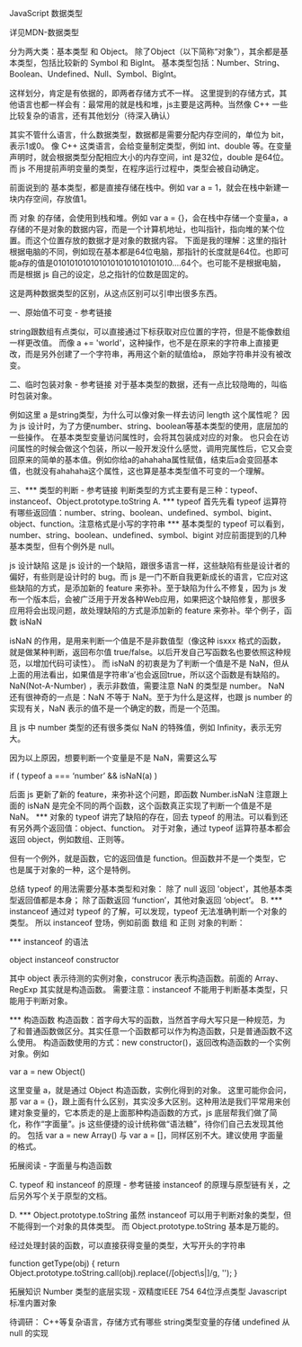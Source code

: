JavaScript 数据类型

详见MDN-数据类型

分为两大类：基本类型 和 Object。
除了Object（以下简称“对象”），其余都是基本类型，包括比较新的 Symbol 和 BigInt。
基本类型包括：Number、String、Boolean、Undefined、Null、Symbol、BigInt。

这样划分，肯定是有依据的，即两者存储方式不一样。
这里提到的存储方式，其他语言也都一样会有：最常用的就是栈和堆，js主要是这两种。当然像 C++ 一些比较复杂的语言，还有其他划分（待深入确认）

其实不管什么语言，什么数据类型，数据都是需要分配内存空间的，单位为 bit，表示1或0。
像 C++ 这类语言，会给变量制定类型，例如 int、double 等。在变量声明时，就会根据类型分配相应大小的内存空间，int 是32位，double 是64位。而 js 不用提前声明变量的类型，在程序运行过程中，类型会被自动确定。

前面说到的 基本类型，都是直接存储在栈中。例如 var a = 1，就会在栈中新建一块内存空间，存放值1。

而 对象 的存储，会使用到栈和堆。例如 var a = {}，会在栈中存储一个变量a，a存储的不是对象的数据内容，而是一个计算机地址，也叫指针，指向堆的某个位置。而这个位置存放的数据才是对象的数据内容。
下面是我的理解：这里的指针根据电脑的不同，例如现在基本都是64位电脑，那指针的长度就是64位。也即可能a存的值是01010101010101010101010101010....64个。也可能不是根据电脑，而是根据 js 自己的设定，总之指针的位数是固定的。

这是两种数据类型的区别，从这点区别可以引申出很多东西。


一、原始值不可变 - 参考链接

string跟数组有点类似，可以直接通过下标获取对应位置的字符，但是不能像数组一样更改值。
而像 a += 'world'，这种操作，也不是在原来的字符串上直接更改，而是另外创建了一个字符串，再用这个新的赋值给a， 原始字符串并没有被改变。

二、临时包装对象 - 参考链接
对于基本类型的数据，还有一点比较隐晦的，叫临时包装对象。

例如这里 a 是string类型，为什么可以像对象一样去访问 length 这个属性呢？
因为 js 设计时，为了方便number、string、boolean等基本类型的使用，底层加的一些操作。
在基本类型变量访问属性时，会将其包装成对应的对象。
也只会在访问属性的时候会做这个包装，所以一般开发没什么感觉，调用完属性后，它又会变回原来的简单的基本值。例如你给a的ahahaha属性赋值，结束后a会变回基本值，也就没有ahahaha这个属性，这也算是基本类型值不可变的一个理解。

三、*** 类型的判断 - 参考链接
判断类型的方式主要有是三种：typeof、instanceof、Object.prototype.toString
A. *** typeof
首先先看 typeof 运算符有哪些返回值：number、string、boolean、undefined、symbol、bigint、object、function。注意格式是小写的字符串
*** 基本类型的 typeof
可以看到，number、string、boolean、undefined、symbol、bigint 对应前面提到的几种基本类型，但有个例外是 null。

js 设计缺陷
这是 js 设计的一个缺陷，跟很多语言一样，这些缺陷有些是设计者的偏好，有些则是设计时的 bug。而 js 是一门不断自我更新成长的语言，它应对这些缺陷的方式，是添加新的 feature 来弥补。至于缺陷为什么不修复，因为 js 发布一个版本后，会被广泛用于开发各种Web应用，如果把这个缺陷修复，那很多应用将会出现问题，故处理缺陷的方式是添加新的 feature 来弥补。举个例子，函数 isNaN


isNaN 的作用，是用来判断一个值是不是非数值型（像这种 isxxx 格式的函数，就是做某种判断，返回布尔值 true/false。以后开发自己写函数名也要依照这种规范，以增加代码可读性）。
而 isNaN 的初衷是为了判断一个值是不是 NaN，但从上面的用法看出，如果值是字符串’a’也会返回true，所以这个函数是有缺陷的。
NaN(Not-A-Number) ，表示非数值，需要注意 NaN 的类型是 number。
NaN 还有很神奇的一点是：NaN 不等于 NaN。至于为什么是这样，也跟 js number 的实现有关，NaN 表示的值不是一个确定的数，而是一个范围。


且 js 中 number 类型的还有很多类似 NaN 的特殊值，例如 Infinity，表示无穷大。


因为以上原因，想要判断一个变量是不是 NaN，需要这么写

if ( typeof a === ‘number’ && isNaN(a) )

后面 js 更新了新的 feature，来弥补这个问题，即函数 Number.isNaN
注意跟上面的 isNaN 是完全不同的两个函数，这个函数真正实现了判断一个值是不是 NaN。
*** 对象的 typeof
讲完了缺陷的存在，回去 typeof 的用法。可以看到还有另外两个返回值：object、function。
对于对象，通过 typeof 运算符基本都会返回 object，例如数组、正则等。


但有一个例外，就是函数，它的返回值是 function。但函数并不是一个类型，它也是属于对象的一种，这个是特例。

总结
typeof 的用法需要分基本类型和对象：
除了 null 返回 'object'，其他基本类型返回值都是本身；
除了函数返回 ‘function’，其他对象返回 ‘object’。
B. *** instanceof
通过对 typeof 的了解，可以发现，typeof 无法准确判断一个对象的类型。
所以 instanceof 登场，例如前面 数组 和 正则 对象的判断：


*** instanceof 的语法

object instanceof constructor

其中 object 表示待测的实例对象，construcor 表示构造函数。前面的 Array、RegExp 其实就是构造函数。
需要注意：instanceof 不能用于判断基本类型，只能用于判断对象。


*** 构造函数
构造函数：首字母大写的函数，当然首字母大写只是一种规范，为了和普通函数做区分。其实任意一个函数都可以作为构造函数，只是普通函数不这么使用。
构造函数使用的方式：new constructor()，返回改构造函数的一个实例对象。例如

var a = new Object()

这里变量 a，就是通过 Object 构造函数，实例化得到的对象。
这里可能你会问，那 var a = {}，跟上面有什么区别，其实没多大区别。这种用法是我们平常用来创建对象变量的，它本质走的是上面那种构造函数的方式，js 底层帮我们做了简化，称作“字面量”。js 这些便捷的设计统称做“语法糖”，待你们自己去发现其他的。
包括 var a = new Array() 与 var a = []，同样区别不大。建议使用 字面量 的格式。

拓展阅读 - 字面量与构造函数

C. typeof 和 instanceof 的原理 - 参考链接
instanceof 的原理与原型链有关，之后另外写个关于原型的文档。

D. *** Object.prototype.toString
虽然 instanceof 可以用于判断对象的类型，但不能得到一个对象的具体类型。
而 Object.prototype.toString 基本是万能的。


经过处理封装的函数，可以直接获得变量的类型，大写开头的字符串

function getType(obj) {
  return Object.prototype.toString.call(obj).replace(/\[object\s|\]/g, '');
}


拓展知识
Number 类型的底层实现 - 双精度IEEE 754 64位浮点类型
Javascript 标准内置对象




待调研：
C++等复杂语言，存储方式有哪些
string类型变量的存储
undefined 从 null 的实现



